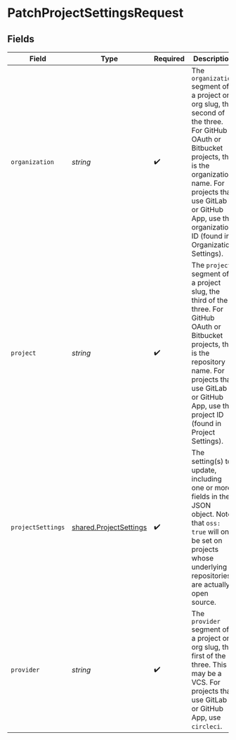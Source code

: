 # PatchProjectSettingsRequest


## Fields

| Field                                                                                                                                                                                                                                                      | Type                                                                                                                                                                                                                                                       | Required                                                                                                                                                                                                                                                   | Description                                                                                                                                                                                                                                                |
| ---------------------------------------------------------------------------------------------------------------------------------------------------------------------------------------------------------------------------------------------------------- | ---------------------------------------------------------------------------------------------------------------------------------------------------------------------------------------------------------------------------------------------------------- | ---------------------------------------------------------------------------------------------------------------------------------------------------------------------------------------------------------------------------------------------------------- | ---------------------------------------------------------------------------------------------------------------------------------------------------------------------------------------------------------------------------------------------------------- |
| `organization`                                                                                                                                                                                                                                             | *string*                                                                                                                                                                                                                                                   | :heavy_check_mark:                                                                                                                                                                                                                                         | The `organization` segment of a project or org slug, the second of the three. For GitHub OAuth or Bitbucket projects, this is the organization name. For projects that use GitLab or GitHub App, use the organization ID (found in Organization Settings). |
| `project`                                                                                                                                                                                                                                                  | *string*                                                                                                                                                                                                                                                   | :heavy_check_mark:                                                                                                                                                                                                                                         | The `project` segment of a project slug, the third of the three. For GitHub OAuth or Bitbucket projects, this is the repository name. For projects that use GitLab or GitHub App, use the project ID (found in Project Settings).                          |
| `projectSettings`                                                                                                                                                                                                                                          | [shared.ProjectSettings](../../../sdk/models/shared/projectsettings.md)                                                                                                                                                                                    | :heavy_check_mark:                                                                                                                                                                                                                                         | The setting(s) to update, including one or more fields in the JSON object. Note that `oss: true` will only be set on projects whose underlying repositories are actually open source.                                                                      |
| `provider`                                                                                                                                                                                                                                                 | *string*                                                                                                                                                                                                                                                   | :heavy_check_mark:                                                                                                                                                                                                                                         | The `provider` segment of a project or org slug, the first of the three. This may be a VCS. For projects that use GitLab or GitHub App, use `circleci`.                                                                                                    |